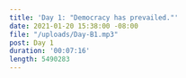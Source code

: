 ```yaml
---
title: 'Day 1: "Democracy has prevailed."'
date: 2021-01-20 15:38:00 -08:00
file: "/uploads/Day-B1.mp3"
post: Day 1
duration: '00:07:16'
length: 5490283
---
```


